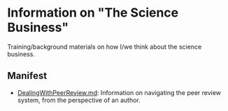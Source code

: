 # Information on "The Science Business"

Training/background materials on how I/we think about the science business.

## Manifest
- [DealingWithPeerReview.md](DealingWithPeerReview.md): Information on navigating the peer review system, from the perspective of an author. 
